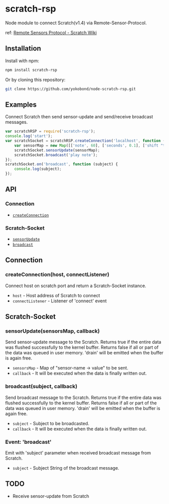 # scratch-rsp

Node module to connect Scratch(v1.4) via Remote-Sensor-Protocol.

ref: [Remote Sensors Protocol - Scratch Wiki](http://wiki.scratch.mit.edu/wiki/Remote_Sensors_Protocol)

## Installation

Install with npm:

```sh
npm install scratch-rsp
```
Or by cloning this repository:
```sh
git clone https://github.com/yokobond/node-scratch-rsp.git
```

## Examples

Connect Scratch then send sensor-update and send/receive broadcast messages.

```javascript
var scratchRSP = require('scratch-rsp');
console.log('start');
var scratchSocket = scratchRSP.createConnection('localhost', function () {
	var sensorMap = new Map([['note', 60], ['seconds', 0.1], ['shift "tone"', -1]]);
	scratchSocket.sensorUpdate(sensorMap);
	scratchSocket.broadcast('play note');
});
scratchSocket.on('broadcast', function (subject) {
	console.log(subject);
});
```

## API

### Connection
* [`createConnection`](#createConnection)

### Scratch-Socket
* [`sensorUpdate`](#sensorUpdate)
* [`broadcast`](#broadcast)

## Connection

<a name="createConnection"></a>
### createConnection(host, connectListener)

Connect host on scratch port and return a Scratch-Socket instance.

* `host` - Host address of Scratch to connect
* `connectListener` - Listener of 'connect' event

## Scratch-Socket

<a name="broadcast"></a>
### sensorUpdate(sensorsMap, callback)

Send sensor-update message to the Scratch.
Returns true if the entire data was flushed successfully to the kernel buffer.
Returns false if all or part of the data was queued in user memory.
'drain' will be emitted when the buffer is again free.

* `sensorsMap` - Map of "sensor-name -> value" to be sent.
* `callback` - It will be executed when the data is finally written out.


<a name="broadcast"></a>
### broadcast(subject, callback)

Send broadcast message to the Scratch.
Returns true if the entire data was flushed successfully to the kernel buffer.
Returns false if all or part of the data was queued in user memory.
'drain' will be emitted when the buffer is again free.

* `subject` - Subject to be broadcasted.
* `callback` - It will be executed when the data is finally written out.

<a name="broadcastEvent"></a>
### Event: 'broadcast'
Emit with 'subject' parameter when received broadcast message from Scratch.
* `subject` - Subject String of the broadcast message.


## TODO
* Receive sensor-update from Scratch
